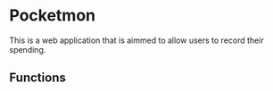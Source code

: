 # Pocketmon

This is a web application that is aimmed to allow users to record their spending. 

## Functions
